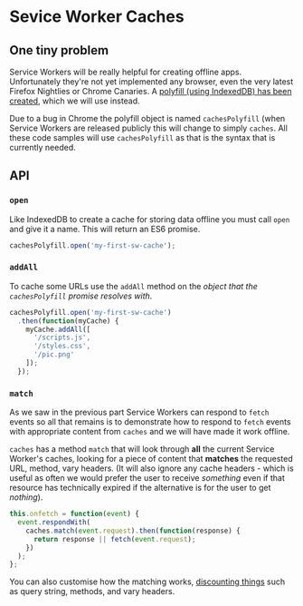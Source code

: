# Sevice Worker Caches

## One tiny problem

Service Workers will be really helpful for creating offline apps.  Unfortunately they're not yet implemented any browser, even the very latest Firefox Nightlies or Chrome Canaries.  A [polyfill (using IndexedDB) has been created](https://github.com/jeffposnick/service-worker-cache), which we will use instead.

Due to a bug in Chrome the polyfill object is named `cachesPolyfill` (when Service Workers are released publicly this will change to simply `caches`.  All these code samples will use `cachesPolyfill` as that is the syntax that is currently needed.

## API

### `open`

Like IndexedDB to create a cache for storing data offline you must call `open` and give it a name.  This will return an ES6 promise.

```js
cachesPolyfill.open('my-first-sw-cache');
```

### `addAll`

To cache some URLs use the `addAll` method on the *object that the `cachesPolyfill` promise resolves with*.

```js
cachesPolyfill.open('my-first-sw-cache')
  .then(function(myCache) {
    myCache.addAll([
      '/scripts.js',
      '/styles.css',
      '/pic.png'
    ]);
  });
```

### `match`

As we saw in the previous part Service Workers can respond to `fetch` events so all that remains is to demonstrate how to respond to `fetch` events with appropriate content from `caches` and we will have made it work offline.

`caches` has a method `match` that will look through **all** the current Service Worker's caches, looking for a piece of content that **matches** the requested URL, method, vary headers.  (It will also ignore any cache headers - which is useful as often we would prefer the user to receive *something* even if that resource has technically expired if the alternative is for the user to get *nothing*).

```js
this.onfetch = function(event) {
  event.respondWith(
    caches.match(event.request).then(function(response) {
      return response || fetch(event.request);
    })
  );
};
```

You can also customise how the matching works, [discounting things](https://slightlyoff.github.io/ServiceWorker/spec/service_worker/#cache-query-options-dictionary) such as query string, methods, and vary headers.

```js
